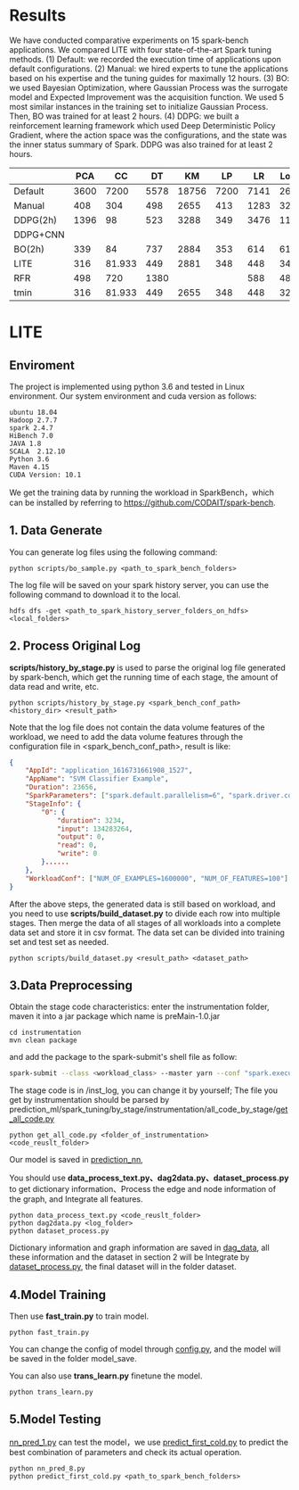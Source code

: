 # Results
We have conducted comparative experiments on 15 spark-bench applications. We compared LITE with four state-of-the-art Spark tuning methods. (1) Default: we
recorded the execution time of applications upon default configurations. (2) Manual: we hired experts to tune the applications based on his expertise and the tuning guides for maximally 12 hours. (3) BO: we used Bayesian Optimization, where Gaussian Process was the surrogate model and Expected Improvement was the acquisition function. We used 5 most similar instances in the training set to initialize Gaussian Process. Then, BO was trained for at least 2 hours. (4) DDPG: we built a reinforcement learning framework which
used Deep Deterministic Policy Gradient, where the action space was the configurations, and the state was the inner status summary of Spark. DDPG was also trained for at least 2 hours.

|          | PCA  | CC     | DT   | KM    | LP   | LR   | Logit | PR   | PO   | SP   | SCC  | SVD++ | SVM    | TS   | TC   |
|----------|------|--------|------|-------|------|------|-------|------|------|------|------|-------|--------|------|------|
| Default  | 3600 | 7200   | 5578 | 18756 | 7200 | 7141 | 2649  | 7200 | 7200 | 7200 | 7200 | 7200  | 7200   | 7200 | 7200 |
| Manual   | 408  | 304    | 498  | 2655  | 413  | 1283 | 324   | 4099 | 253  | 217  | 515  | 445   | 665    | 667  | 7200 |
| DDPG(2h) | 1396 | 98     | 523  | 3288  | 349  | 3476 | 1126  | 2553 | 395  | 7200 | 1095 | 7200  | 3600   | 1131 | 114  |
| DDPG+CNN |      |        |      |       |      |      |       |      |      |      |      |       |        |      |      |
| BO(2h)   | 339  | 84     | 737  | 2884  | 353  | 614  | 619   | 7200 | 249  | 168  | 586  | 423   | 675    | 1865 | 81   |
| LITE     | 316  | 81.933 | 449  | 2881  | 348  | 448  | 345   | 2184 | 116  | 145  | 316  | 352   | 456.97 | 325  | 65   |
| RFR      | 498  | 720    | 1380 |       |      | 588  | 480   | 7200 | 7200 | 7200 |      |       | 660    | 336  |      |
| tmin     | 316  | 81.933 | 449  | 2655  | 348  | 448  | 324   | 2184 | 116  | 145  | 316  | 352   | 456.97 | 325  | 65   |


# LITE 
## Enviroment

The project is implemented using python 3.6 and tested in Linux environment. Our system environment and cuda version as follows:

```
ubuntu 18.04
Hadoop 2.7.7
spark 2.4.7
HiBench 7.0
JAVA 1.8
SCALA  2.12.10
Python 3.6
Maven 4.15
CUDA Version: 10.1
```

We get the training data by running the workload in SparkBench，which can be installed by referring to https://github.com/CODAIT/spark-bench.

## 1. Data Generate


You can generate log files using the following command:

```
python scripts/bo_sample.py <path_to_spark_bench_folders>
```

The log file will be saved on your spark history server, you can use the following command to download it to the local.

```
hdfs dfs -get <path_to_spark_history_server_folders_on_hdfs> <local_folders>
```

## 2. Process Original Log
**scripts/history_by_stage.py** is used to parse the original log file generated by spark-bench, which get the running time of each stage, the amount of data read and write, etc.

```
python scripts/history_by_stage.py <spark_bench_conf_path> <history_dir> <result_path>
```

Note that the log file does not contain the data volume features of the workload, we need to add the data volume features through the configuration file in <spark_bench_conf_path>, result is like:

```json
{
	"AppId": "application_1616731661908_1527",
	"AppName": "SVM Classifier Example",
	"Duration": 23656,
	"SparkParameters": ["spark.default.parallelism=6", "spark.driver.cores=6"......],
	"StageInfo": {
		"0": {
			"duration": 3234,
			"input": 134283264,
			"output": 0,
			"read": 0,
			"write": 0
		}......
	},
	"WorkloadConf": ["NUM_OF_EXAMPLES=1600000", "NUM_OF_FEATURES=100"]
}
```

After the above steps, the generated data is still based on workload, and you need to use **scripts/build_dataset.py** to divide each row into multiple stages. Then merge the data of all stages of all workloads into a complete data set and store it in csv format. The data set can be divided into training set and test set as needed.

```
python scripts/build_dataset.py <result_path> <dataset_path>
```


## 3.Data Preprocessing

Obtain the stage code characteristics: enter the instrumentation folder, maven it into a jar package which name is preMain-1.0.jar 
```
cd instrumentation 
mvn clean package
```
and add  the package to the spark-submit's shell file as follow:
```sh
spark-submit --class <workload_class> --master yarn --conf "spark.executor.cores=4"  --conf "spark.executor.memory=5g" --conf "spark.driver.extraJavaOptions=-javaagent:<path_to_your_instrumentation_jar>/preMain-1.0.jar" <path_to_spark_bench>/<workload>/target/spark-example-1.0- SNAPSHOT.jar
```

The stage code is in /inst_log, you can change it by yourself; The file you get by instrumentation should be parsed by prediction_ml/spark_tuning/by_stage/instrumentation/all_code_by_stage/[get_all_code.py](https://github.com/cheyennelin/LITE/blob/main/prediction_ml/spark_tuning/by_stage/instrumentation/all_code_by_stage/get_all_code.py)

```
python get_all_code.py <folder_of_instrumentation> <code_reuslt_folder>
```

Our model is saved in [prediction_nn](https://github.com/cheyennelin/LITE/tree/main/prediction_nn),

You should use **data_process_text.py、dag2data.py、dataset_process.py** to get dictionary information、Process the edge and node information of the graph, and Integrate all features.

```
python data_process_text.py <code_reuslt_folder>
python dag2data.py <log_folder>
python dataset_process.py
```

Dictionary information and graph information  are saved in [dag_data](https://github.com/cheyennelin/LITE/tree/main/prediction_nn/dag_data), all these information and the dataset in section 2 will be Integrate by [dataset_process.py](https://github.com/cheyennelin/LITE/blob/main/prediction_nn/dataset_process.py), the final dataset will in the folder dataset.

## 4.Model Training

Then use **fast_train.py** to train model.

```
python fast_train.py
```

You can change the config of model through [config.py](https://github.com/cheyennelin/LITE/blob/main/prediction_nn/config.py), and the model will be saved in the folder model_save.

You can also use **trans_learn.py** finetune the model.

```
python trans_learn.py
```

## 5.Model Testing

[nn_pred_1.py](https://github.com/cheyennelin/LITE/blob/main/prediction_nn/nn_pred_1.py) can test the model，we use [predict_first_cold.py](https://github.com/cheyennelin/LITE/blob/main/prediction_nn/predict_first_cold.py) to predict the best combination of parameters and check its actual operation.

```
python nn_pred_8.py
python predict_first_cold.py <path_to_spark_bench_folders>
```
